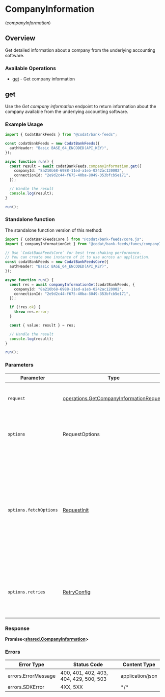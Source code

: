 # CompanyInformation
(*companyInformation*)

## Overview

Get detailed information about a company from the underlying accounting software.

### Available Operations

* [get](#get) - Get company information

## get

Use the *Get company information* endpoint to return information about the company available from the underlying accounting software.



### Example Usage

```typescript
import { CodatBankFeeds } from "@codat/bank-feeds";

const codatBankFeeds = new CodatBankFeeds({
  authHeader: "Basic BASE_64_ENCODED(API_KEY)",
});

async function run() {
  const result = await codatBankFeeds.companyInformation.get({
    companyId: "8a210b68-6988-11ed-a1eb-0242ac120002",
    connectionId: "2e9d2c44-f675-40ba-8049-353bfcb5e171",
  });

  // Handle the result
  console.log(result);
}

run();
```

### Standalone function

The standalone function version of this method:

```typescript
import { CodatBankFeedsCore } from "@codat/bank-feeds/core.js";
import { companyInformationGet } from "@codat/bank-feeds/funcs/companyInformationGet.js";

// Use `CodatBankFeedsCore` for best tree-shaking performance.
// You can create one instance of it to use across an application.
const codatBankFeeds = new CodatBankFeedsCore({
  authHeader: "Basic BASE_64_ENCODED(API_KEY)",
});

async function run() {
  const res = await companyInformationGet(codatBankFeeds, {
    companyId: "8a210b68-6988-11ed-a1eb-0242ac120002",
    connectionId: "2e9d2c44-f675-40ba-8049-353bfcb5e171",
  });

  if (!res.ok) {
    throw res.error;
  }

  const { value: result } = res;

  // Handle the result
  console.log(result);
}

run();
```

### Parameters

| Parameter                                                                                                                                                                      | Type                                                                                                                                                                           | Required                                                                                                                                                                       | Description                                                                                                                                                                    |
| ------------------------------------------------------------------------------------------------------------------------------------------------------------------------------ | ------------------------------------------------------------------------------------------------------------------------------------------------------------------------------ | ------------------------------------------------------------------------------------------------------------------------------------------------------------------------------ | ------------------------------------------------------------------------------------------------------------------------------------------------------------------------------ |
| `request`                                                                                                                                                                      | [operations.GetCompanyInformationRequest](../../sdk/models/operations/getcompanyinformationrequest.md)                                                                         | :heavy_check_mark:                                                                                                                                                             | The request object to use for the request.                                                                                                                                     |
| `options`                                                                                                                                                                      | RequestOptions                                                                                                                                                                 | :heavy_minus_sign:                                                                                                                                                             | Used to set various options for making HTTP requests.                                                                                                                          |
| `options.fetchOptions`                                                                                                                                                         | [RequestInit](https://developer.mozilla.org/en-US/docs/Web/API/Request/Request#options)                                                                                        | :heavy_minus_sign:                                                                                                                                                             | Options that are passed to the underlying HTTP request. This can be used to inject extra headers for examples. All `Request` options, except `method` and `body`, are allowed. |
| `options.retries`                                                                                                                                                              | [RetryConfig](../../lib/utils/retryconfig.md)                                                                                                                                  | :heavy_minus_sign:                                                                                                                                                             | Enables retrying HTTP requests under certain failure conditions.                                                                                                               |

### Response

**Promise\<[shared.CompanyInformation](../../sdk/models/shared/companyinformation.md)\>**

### Errors

| Error Type                             | Status Code                            | Content Type                           |
| -------------------------------------- | -------------------------------------- | -------------------------------------- |
| errors.ErrorMessage                    | 400, 401, 402, 403, 404, 429, 500, 503 | application/json                       |
| errors.SDKError                        | 4XX, 5XX                               | \*/\*                                  |